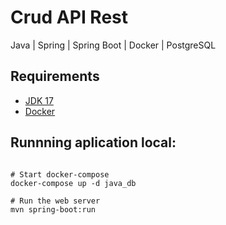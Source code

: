 # Crud API Rest
Java | Spring | Spring Boot | Docker | PostgreSQL 

## Requirements

- [JDK 17](https://www.oracle.com/java/technologies/javase/jdk17-archive-downloads.html)
- [Docker](https://www.docker.com/products/docker-desktop/)

## Runnning aplication local:

`````shell

# Start docker-compose
docker-compose up -d java_db

# Run the web server
mvn spring-boot:run

`````

